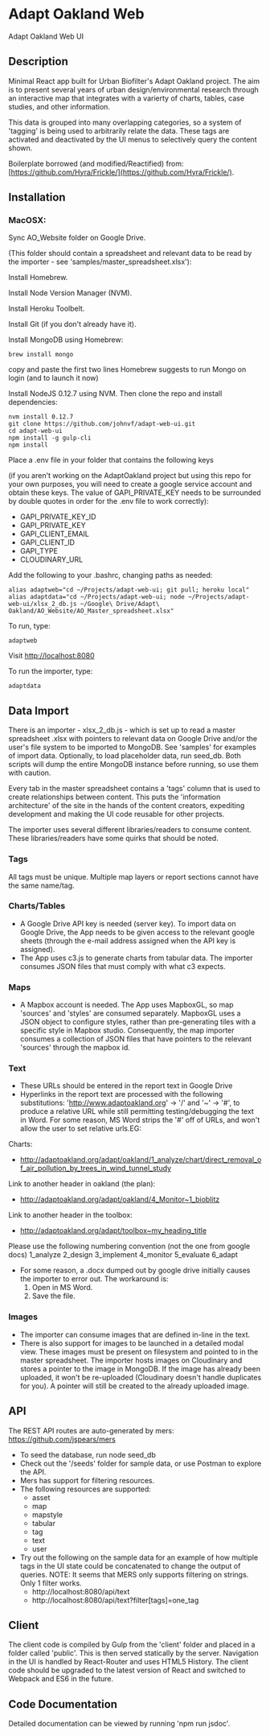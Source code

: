 # Adapt Oakland Web
Adapt Oakland Web UI

## Description

Minimal React app built for Urban Biofilter's Adapt Oakland project. The aim is to present several years of urban design/environmental research through an interactive map that integrates with a varierty of charts, tables, case studies, and other information.

This data is grouped into many overlapping categories, so a system of 'tagging' is being used to arbitrarily relate the data. These tags are activated and deactivated by the UI menus to selectively query the content shown. 

Boilerplate borrowed (and modified/Reactified) from: [https://github.com/Hyra/Frickle/](https://github.com/Hyra/Frickle/).

## Installation

### MacOSX:

Sync AO_Website folder on Google Drive.

(This folder should contain a spreadsheet and relevant data to be read by the importer - see 'samples/master_spreadsheet.xlsx'):

Install Homebrew.

Install Node Version Manager (NVM).

Install Heroku Toolbelt.

Install Git (if you don't already have it).

Install MongoDB using Homebrew:

`brew install mongo`

copy and paste the first two lines Homebrew suggests to run Mongo on login (and to launch it now)

Install NodeJS 0.12.7 using NVM. Then clone the repo and install dependencies:
```
nvm install 0.12.7
git clone https://github.com/johnvf/adapt-web-ui.git
cd adapt-web-ui
npm install -g gulp-cli
npm install
```
Place a .env file in your folder that contains the following keys 

(if you aren't working on the AdaptOakland project but using this repo for your own purposes, you will need to create a google service account and obtain these keys. The value of GAPI_PRIVATE_KEY needs to be surrounded by double quotes in order for the .env file to work correctly):
- GAPI_PRIVATE_KEY_ID
- GAPI_PRIVATE_KEY
- GAPI_CLIENT_EMAIL
- GAPI_CLIENT_ID
- GAPI_TYPE
- CLOUDINARY_URL

Add the following to your .bashrc, changing paths as needed:

```
alias adaptweb="cd ~/Projects/adapt-web-ui; git pull; heroku local"
alias adaptdata="cd ~/Projects/adapt-web-ui; node ~/Projects/adapt-web-ui/xlsx_2_db.js ~/Google\ Drive/Adapt\ Oakland/AO_Website/AO_Master_spreadsheet.xlsx"
```

To run, type: 
```
adaptweb
```
Visit [http://localhost:8080](http://localhost:8080)

To run the importer, type:
```
adaptdata
```
## Data Import

There is an importer - xlsx_2_db.js - which is set up to read a master spreadsheet .xlsx with pointers to relevant data on Google Drive and/or the user's file system to be imported to MongoDB. See 'samples' for examples of import data. Optionally, to load placeholder data, run seed_db. Both scripts will dump the entire MongoDB instance before running, so use them with caution.

Every tab in the master spreadsheet contains a 'tags' column that is used to create relationships between content. This puts the 'information architecture' of the site in the hands of the content creators, expediting development and making the UI code reusable for other projects.

The importer uses several different libraries/readers to consume content. These libraries/readers have some quirks that should be noted.

### Tags

All tags must be unique. Multiple map layers or report sections cannot have the same name/tag.

### Charts/Tables

- A Google Drive API key is needed (server key). To import data on Google Drive, the App needs to be given access to the relevant google sheets (through the e-mail address assigned when the API key is assigned).
- The App uses c3.js to generate charts from tabular data. The importer consumes JSON files that must comply with what c3 expects.

### Maps
- A Mapbox account is needed. The App uses MapboxGL, so map 'sources' and 'styles' are consumed separately. MapboxGL uses a JSON object to configure styles, rather than pre-generating tiles with a specific style in Mapbox studio. Consequently, the map importer consumes a collection of JSON files that have pointers to the relevant 'sources' through the mapbox id. 

### Text

- These URLs should be entered in the report text in Google Drive
- Hyperlinks in the report text are processed with the following substitutions: 'http://www.adaptoakland.org' -> '/' and '~' -> '#', to produce a relative URL while still permitting testing/debugging the text in Word. For some reason, MS Word strips the '#' off of URLs, and won't allow the user to set relative urls.EG:

Charts:
  - http://adaptoakland.org/adapt/oakland/1_analyze/chart/direct_removal_of_air_pollution_by_trees_in_wind_tunnel_study

Link to another header in oakland (the plan): 
  - http://adaptoakland.org/adapt/oakland/4_Monitor~1_bioblitz

Link to another header in the toolbox: 
  - http://adaptoakland.org/adapt/toolbox~my_heading_title
  

Please use the following numbering convention (not the one from google docs) 
1_analyze
2_design 
3_implement 
4_monitor 
5_evaluate
6_adapt 

- For some reason, a .docx dumped out by google drive initially causes the importer to error out. The workaround is:
  1. Open in MS Word.
  2. Save the file.

### Images

- The importer can consume images that are defined in-line in the text. 
- There is also support for images to be launched in a detailed modal view. These images must be present on filesystem and pointed to in the master spreadsheet. The importer hosts images on Cloudinary and stores a pointer to the image in MongoDB. If the image has already been uploaded, it won't be re-uploaded (Cloudinary doesn't handle duplicates for you). A pointer will still be created to the already uploaded image.

## API

The REST API routes are auto-generated by mers: https://github.com/jspears/mers

- To seed the database, run node seed_db
- Check out the '/seeds' folder for sample data, or use Postman to explore the API.
- Mers has support for filtering resources. 
- The following resources are supported:
  - asset
  - map
  - mapstyle
  - tabular
  - tag
  - text
  - user
- Try out the following on the sample data for an example of how multiple tags in the UI state could be concatenated to change the output of queries. NOTE: It seems that MERS only supports filtering on strings. Only 1 filter works.
  - http://localhost:8080/api/text
  - http://localhost:8080/api/text?filter[tags]=one_tag

## Client

The client code is compiled by Gulp from the 'client' folder and placed in a folder called 'public'. This is then served statically by the server. Navigation in the UI is handled by React-Router and uses HTML5 History. The client code should be upgraded to the latest version of React and switched to Webpack and ES6 in the future.

## Code Documentation

Detailed documentation can be viewed by running 'npm run jsdoc'.
